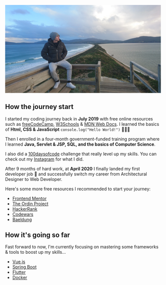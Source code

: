![JLDev Logo](/docs/public/the-neck-lookout.webp)

## How the journey start

I started my coding journey back in **July 2019** with free online resources such as [freeCodeCamp](https://www.freecodecamp.org/learn), [W3Schools](https://www.w3schools.com/) & [MDN Web Docs](https://developer.mozilla.org/en-US/). I learned the basics of **Html, CSS & JavaScript** `console.log("Hello World!")` 👨🏻‍💻

Then I enrolled in a four-month government-funded training program where I learned **Java, Servlet & JSP, SQL, and the basics of Computer Science**.

I also did a [100daysofcode](https://www.100daysofcode.com/) challenge that really level up my skills. You can check out my [Instagram](https://www.instagram.com/jacoblindev/) for what I did.

After 9 months of hard work, at **April 2020** I finally landed my first developer job 🎉 and successfully switch my career from Architectural Designer to Web Developer. 

Here's some more free resources I recommended to start your journey:

- [Frontend Mentor](https://www.frontendmentor.io/)
- [The Ordin Project](https://www.theodinproject.com/)
- [HackerRank](https://www.hackerrank.com/dashboard)
- [Codewars](https://www.codewars.com/)
- [Baeldung](https://www.baeldung.com/)

## How it's going so far

Fast forward to now, I'm currently focusing on mastering some frameworks & tools to boost up my skills...

- [Vue.js](https://vuejs.org/)
- [Spring Boot](https://spring.io/)
- [Flutter](https://flutter.dev/)
- [Docker](https://docs.docker.com/)
